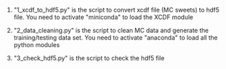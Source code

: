 1. "1_xcdf_to_hdf5.py" is the script to convert xcdf file (MC sweets) to hdf5 file. You need to activate "miniconda" to load the XCDF module 

2. "2_data_cleaning.py" is the script to clean MC data and generate the training/testing data set. You need to activate "anaconda" to load all the python modules

3. "3_check_hdf5.py" is the script to check the hdf5 file
